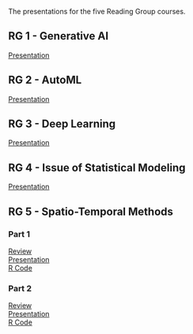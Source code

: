 
<!-- README.md is generated from README.Rmd. Please edit that file -->
<!-- https://marcozanotti.github.io/election-forecasting-review/ -->

The presentations for the five Reading Group courses.

## RG 1 - Generative AI

[Presentation](https://marcozanotti.github.io/reading-group-reviews/rg1_genai/genai_pres.pdf)

## RG 2 - AutoML

[Presentation](https://marcozanotti.github.io/reading-group-reviews/rg2_automl/automl_pres.pdf)

## RG 3 - Deep Learning

[Presentation](https://marcozanotti.github.io/reading-group-reviews/rg3_deeplearn/deeplearn_pres.pdf)

## RG 4 - Issue of Statistical Modeling

[Presentation](https://marcozanotti.github.io/reading-group-reviews/rg4_issueofstat/issueofstat_pres.pdf)

## RG 5 - Spatio-Temporal Methods

### Part 1

[Review](https://marcozanotti.github.io/reading-group-reviews/rg5_spatiotemp/spatiotemp_review_1.pdf)  
[Presentation](https://marcozanotti.github.io/reading-group-reviews/rg5_spatiotemp/spatiotemp_pres_1.pdf)  
[R
Code](https://marcozanotti.github.io/reading-group-reviews/rg5_spatiotemp/R/simulation_1.R)

### Part 2

[Review](https://marcozanotti.github.io/reading-group-reviews/rg5_spatiotemp/spatiotemp_review_2.pdf)  
[Presentation](https://marcozanotti.github.io/reading-group-reviews/rg5_spatiotemp/spatiotemp_pres_2.pdf)  
[R
Code](https://marcozanotti.github.io/reading-group-reviews/rg5_spatiotemp/simulation/simulation_2.R)
